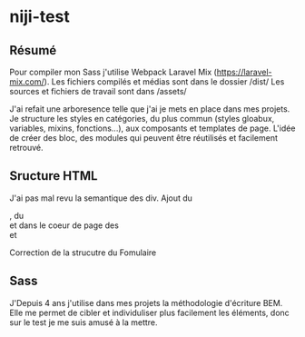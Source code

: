 # niji-test

## Résumé

Pour compiler mon Sass j'utilise Webpack Laravel Mix (https://laravel-mix.com/).
Les fichiers compilés et médias sont dans le dossier /dist/
Les sources et fichiers de travail sont dans /assets/

J'ai refait une arboresence telle que j'ai je mets en place dans mes projets.
Je structure les styles en catégories, du plus commun (styles gloabux, variables, mixins, fonctions...), aux composants et templates de page.
L'idée de créer des bloc, des modules qui peuvent être réutilisés et facilement retrouvé.

## Sructure HTML

J'ai pas mal revu la semantique des div.
Ajout du <main>, du <footer> et dans le coeur de page des <section> et <articles>

Correction de la strucutre du Fomulaire

## Sass

J'Depuis 4 ans j'utilise dans mes projets la méthodologie d'écriture BEM.
Elle me permet de cibler et individuliser plus facilement les éléments, donc sur le test je me suis amusé à la mettre.